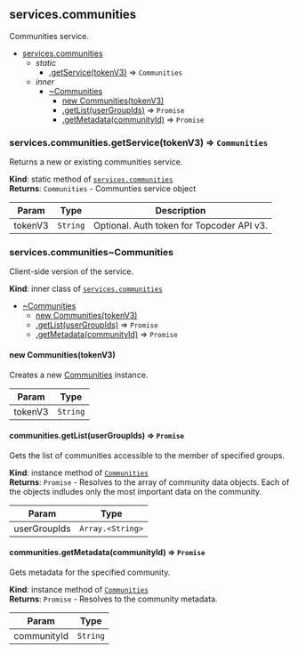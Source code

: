 <a name="module_services.communities"></a>

## services.communities
Communities service.


* [services.communities](#module_services.communities)
    * _static_
        * [.getService(tokenV3)](#module_services.communities.getService) ⇒ <code>Communities</code>
    * _inner_
        * [~Communities](#module_services.communities..Communities)
            * [new Communities(tokenV3)](#new_module_services.communities..Communities_new)
            * [.getList(userGroupIds)](#module_services.communities..Communities+getList) ⇒ <code>Promise</code>
            * [.getMetadata(communityId)](#module_services.communities..Communities+getMetadata) ⇒ <code>Promise</code>

<a name="module_services.communities.getService"></a>

### services.communities.getService(tokenV3) ⇒ <code>Communities</code>
Returns a new or existing communities service.

**Kind**: static method of [<code>services.communities</code>](#module_services.communities)  
**Returns**: <code>Communities</code> - Communties service object  

| Param | Type | Description |
| --- | --- | --- |
| tokenV3 | <code>String</code> | Optional. Auth token for Topcoder API v3. |

<a name="module_services.communities..Communities"></a>

### services.communities~Communities
Client-side version of the service.

**Kind**: inner class of [<code>services.communities</code>](#module_services.communities)  

* [~Communities](#module_services.communities..Communities)
    * [new Communities(tokenV3)](#new_module_services.communities..Communities_new)
    * [.getList(userGroupIds)](#module_services.communities..Communities+getList) ⇒ <code>Promise</code>
    * [.getMetadata(communityId)](#module_services.communities..Communities+getMetadata) ⇒ <code>Promise</code>

<a name="new_module_services.communities..Communities_new"></a>

#### new Communities(tokenV3)
Creates a new [Communities](#module_services.communities..Communities) instance.


| Param | Type |
| --- | --- |
| tokenV3 | <code>String</code> | 

<a name="module_services.communities..Communities+getList"></a>

#### communities.getList(userGroupIds) ⇒ <code>Promise</code>
Gets the list of communities accessible to the member of specified groups.

**Kind**: instance method of [<code>Communities</code>](#module_services.communities..Communities)  
**Returns**: <code>Promise</code> - Resolves to the array of community data objects. Each of
 the objects indludes only the most important data on the community.  

| Param | Type |
| --- | --- |
| userGroupIds | <code>Array.&lt;String&gt;</code> | 

<a name="module_services.communities..Communities+getMetadata"></a>

#### communities.getMetadata(communityId) ⇒ <code>Promise</code>
Gets metadata for the specified community.

**Kind**: instance method of [<code>Communities</code>](#module_services.communities..Communities)  
**Returns**: <code>Promise</code> - Resolves to the community metadata.  

| Param | Type |
| --- | --- |
| communityId | <code>String</code> | 

